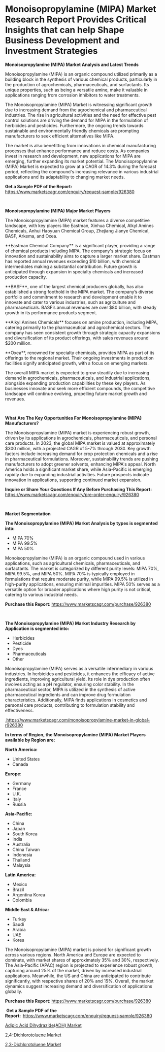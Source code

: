 <p><h1>Monoisopropylamine (MIPA) Market Research Report Provides Critical Insights that can help Shape Business Development and Investment Strategies</h1></p><p><strong>Monoisopropylamine (MIPA) Market Analysis and Latest Trends</strong></p>
<p><p>Monoisopropylamine (MIPA) is an organic compound utilized primarily as a building block in the synthesis of various chemical products, particularly in the production of agrochemicals, pharmaceuticals, and surfactants. Its unique properties, such as being a versatile amine, make it valuable in applications ranging from corrosion inhibitors to water treatments.</p><p>The Monoisopropylamine (MIPA) Market is witnessing significant growth due to increasing demand from the agrochemical and pharmaceutical industries. The rise in agricultural activities and the need for effective pest control solutions are driving the demand for MIPA in the formulation of herbicides and pesticides. Furthermore, the ongoing trends towards sustainable and environmentally friendly chemicals are prompting manufacturers to seek efficient alternatives like MIPA.</p><p>The market is also benefitting from innovations in chemical manufacturing processes that enhance performance and reduce costs. As companies invest in research and development, new applications for MIPA are emerging, further expanding its market potential. The Monoisopropylamine (MIPA) Market is expected to grow at a CAGR of 14.3% during the forecast period, reflecting the compound's increasing relevance in various industrial applications and its adaptability to changing market needs.</p></p>
<p><strong>Get a Sample PDF of the Report:&nbsp;</strong> <a href="https://www.marketscagr.com/enquiry/request-sample/926380?utm_campaign=2106&utm_medium=2&utm_source=Github&utm_content=ia&utm_term=24032025&utm_id=monoisopropylamine-mipa">https://www.marketscagr.com/enquiry/request-sample/926380</a></p>
<p>&nbsp;</p>
<p><strong>Monoisopropylamine (MIPA) Major Market Players</strong></p>
<p><p>The Monoisopropylamine (MIPA) market features a diverse competitive landscape, with key players like Eastman, Xinhua Chemical, Alkyl Amines Chemicals, Anhui Haoyuan Chemical Group, Zhejiang Jianye Chemical, BASF, Arkema, and Oxea.</p><p>**Eastman Chemical Company** is a significant player, providing a range of chemical products including MIPA. The company's strategic focus on innovation and sustainability aims to capture a larger market share. Eastman has reported annual revenues exceeding $10 billion, with chemical intermediates making a substantial contribution. Future growth is anticipated through expansion in specialty chemicals and increased production capacity.</p><p>**BASF**, one of the largest chemical producers globally, has also established a strong foothold in the MIPA market. The company’s diverse portfolio and commitment to research and development enable it to innovate and cater to various industries, such as agriculture and pharmaceuticals. BASF’s annual revenues are over $80 billion, with steady growth in its performance products segment.</p><p>**Alkyl Amines Chemicals** focuses on amine production, including MIPA, catering primarily to the pharmaceutical and agrochemical sectors. The company has seen consistent growth through strategic capacity expansions and diversification of its product offerings, with sales revenues around $200 million. </p><p>**Oxea**, renowned for specialty chemicals, provides MIPA as part of its offerings to the regional market. Their ongoing investments in production facilities signify anticipated growth, with a focus on emerging markets.</p><p>The overall MIPA market is expected to grow steadily due to increasing demand in agrochemicals, pharmaceuticals, and industrial applications, alongside expanding production capabilities by these key players. As businesses innovate and seek more efficient compounds, the competitive landscape will continue evolving, propelling future market growth and revenues.</p></p>
<p>&nbsp;</p>
<p><strong>What Are The Key Opportunities For Monoisopropylamine (MIPA) Manufacturers?</strong></p>
<p><p>The Monoisopropylamine (MIPA) market is experiencing robust growth, driven by its applications in agrochemicals, pharmaceuticals, and personal care products. In 2023, the global MIPA market is valued at approximately $300 million, with a projected CAGR of 5-7% through 2030. Key growth factors include increasing demand for crop protection chemicals and a rise in pharmaceutical formulations. Moreover, sustainability trends are pushing manufacturers to adopt greener solvents, enhancing MIPA's appeal. North America holds a significant market share, while Asia-Pacific is emerging rapidly due to expanding industrial activities. Future prospects indicate innovation in applications, supporting continued market expansion.</p></p>
<p><strong>Inquire or Share Your Questions If Any Before Purchasing This Report:</strong> <a href="https://www.marketscagr.com/enquiry/pre-order-enquiry/926380?utm_campaign=2106&utm_medium=2&utm_source=Github&utm_content=ia&utm_term=24032025&utm_id=monoisopropylamine-mipa">https://www.marketscagr.com/enquiry/pre-order-enquiry/926380</a></p>
<p>&nbsp;</p>
<p><strong>Market Segmentation</strong></p>
<p><strong>The Monoisopropylamine (MIPA) Market Analysis by types is segmented into:</strong></p>
<p><ul><li>MIPA 70%</li><li>MIPA 99.5%</li><li>MIPA 50%</li></ul></p>
<p><p>Monoisopropylamine (MIPA) is an organic compound used in various applications, such as agricultural chemicals, pharmaceuticals, and surfactants. The market is categorized by different purity levels: MIPA 70%, MIPA 99.5%, and MIPA 50%. MIPA 70% is typically employed in formulations that require moderate purity, while MIPA 99.5% is utilized in high-purity applications, ensuring minimal impurities. MIPA 50% serves as a versatile option for broader applications where high purity is not critical, catering to various industrial needs.</p></p>
<p><strong>Purchase this Report:&nbsp;</strong><a href="https://www.marketscagr.com/purchase/926380?utm_campaign=2106&utm_medium=2&utm_source=Github&utm_content=ia&utm_term=24032025&utm_id=monoisopropylamine-mipa">https://www.marketscagr.com/purchase/926380</a></p>
<p>&nbsp;</p>
<p><strong>The Monoisopropylamine (MIPA) Market Industry Research by Application is segmented into:</strong></p>
<p><ul><li>Herbicides</li><li>Pesticide</li><li>Dyes</li><li>Pharmaceuticals</li><li>Other</li></ul></p>
<p><p>Monoisopropylamine (MIPA) serves as a versatile intermediary in various industries. In herbicides and pesticides, it enhances the efficacy of active ingredients, improving agricultural yield. Its role in dye production often involves acting as a pH regulator, ensuring color stability. In the pharmaceutical sector, MIPA is utilized in the synthesis of active pharmaceutical ingredients and can improve drug formulation characteristics. Additionally, MIPA finds applications in cosmetics and personal care products, contributing to formulation stability and effectiveness.</p></p>
<p><a href="https://www.marketscagr.com/monoisopropylamine-market-in-global-r926380?utm_campaign=2106&utm_medium=2&utm_source=Github&utm_content=ia&utm_term=24032025&utm_id=monoisopropylamine-mipa">&nbsp;https://www.marketscagr.com/monoisopropylamine-market-in-global-r926380</a></p>
<p><strong>In terms of Region, the Monoisopropylamine (MIPA) Market Players available by Region are:</strong></p>
<p>
    <p> <strong> North America: </strong>
        <ul>
            <li>United States</li>
            <li>Canada</li>
        </ul>
        </p> 
    <p> <strong> Europe: </strong>
        <ul>
            <li>Germany</li>
            <li>France</li>
            <li>U.K.</li>
            <li>Italy</li>
            <li>Russia</li>
        </ul>
        </p> 
    <p> <strong> Asia-Pacific: </strong>
        <ul>
            <li>China</li>
            <li>Japan</li>
            <li>South Korea</li>
            <li>India</li>
            <li>Australia</li>
            <li>China Taiwan</li>
            <li>Indonesia</li>
            <li>Thailand</li>
            <li>Malaysia</li>
        </ul>
        </p> 
    <p> <strong> Latin America: </strong>
        <ul>
            <li>Mexico</li>
            <li>Brazil</li>
            <li>Argentina Korea</li>
            <li>Colombia</li>
        </ul>
        </p> 
    <p> <strong> Middle East & Africa: </strong>
        <ul>
            <li>Turkey</li>
            <li>Saudi</li>
            <li>Arabia</li>
            <li>UAE</li>
            <li>Korea</li>
        </ul>
    </p>
    </p>
<p><p>The Monoisopropylamine (MIPA) market is poised for significant growth across various regions. North America and Europe are expected to dominate, with market shares of approximately 35% and 30%, respectively. The Asia-Pacific (APAC) region is projected to experience robust growth, capturing around 25% of the market, driven by increased industrial applications. Meanwhile, the US and China are anticipated to contribute significantly, with respective shares of 20% and 15%. Overall, the market dynamics suggest increasing demand and diversification of applications globally.</p></p>
<p><strong>Purchase this Report: </strong><a href="https://www.marketscagr.com/purchase/926380?utm_campaign=2106&utm_medium=2&utm_source=Github&utm_content=ia&utm_term=24032025&utm_id=monoisopropylamine-mipa">https://www.marketscagr.com/purchase/926380</a></p>
<p>&nbsp;<strong>Get a Sample PDF of the Report:&nbsp;&nbsp;</strong><a href="https://www.marketscagr.com/enquiry/request-sample/926380?utm_campaign=2106&utm_medium=2&utm_source=Github&utm_content=ia&utm_term=24032025&utm_id=monoisopropylamine-mipa">https://www.marketscagr.com/enquiry/request-sample/926380</a></p>
<p><strong></strong></p>
<p><p><a href="https://github.com/JosephineMcguire65/Market-Research-Report-List-2/blob/main/adipic-acid-dihydrazideadh-market.md?utm_campaign=2106&utm_medium=2&utm_source=Github&utm_content=ia&utm_term=24032025&utm_id=monoisopropylamine-mipa">Adipic Acid Dihydrazide(ADH) Market</a></p><p><a href="https://github.com/fallalenoswG/Market-Research-Report-List-1/blob/main/24-dichlorotoluene-market.md?utm_campaign=2106&utm_medium=2&utm_source=Github&utm_content=ia&utm_term=24032025&utm_id=monoisopropylamine-mipa">2,4-Dichlorotoluene Market</a></p><p><a href="https://github.com/YashRP12/Market-Research-Report-List-7/blob/main/23-dichlorotoluene-market.md?utm_campaign=2106&utm_medium=2&utm_source=Github&utm_content=ia&utm_term=24032025&utm_id=monoisopropylamine-mipa">2,3-Dichlorotoluene Market</a></p></p>